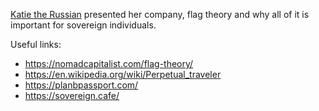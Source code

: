 [Katie the Russian](https://twitter.com/KatieTheRussian) presented her company, flag theory and why all of it is important for sovereign individuals.

Useful links:
- https://nomadcapitalist.com/flag-theory/
- https://en.wikipedia.org/wiki/Perpetual_traveler
- https://planbpassport.com/
- https://sovereign.cafe/
